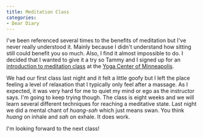 ```yaml
---
title: Meditation Class
categories:
- Dear Diary
---
```


I've been referenced several times to the benefits of meditation but I've never really understood it. Mainly because I didn't understand how sitting still could benefit you so much. Also, I find it almost impossible to do. I decided that I wanted to give it a try so Tammy and I signed up for an [introduction to meditation class](http://www.yogacentermpls.com/8_med.html) at the [Yoga Center of Minneapolis](http://www.yogacentermpls.com/).

We had our first class last night and it felt a little goofy but I left the place feeling a level of relaxation that I typically only feel after a massage. As I expected, it was very hard for me to quiet my mind or ego as the instructor says. I'm going to keep trying though. The class is eight weeks and we will learn several different techniques for reaching a meditative state. Last night we did a mental chant of _huang-sah_ which just means swan. You think _huang_ on inhale and _sah_ on exhale. It does work.

I'm looking forward to the next class!
